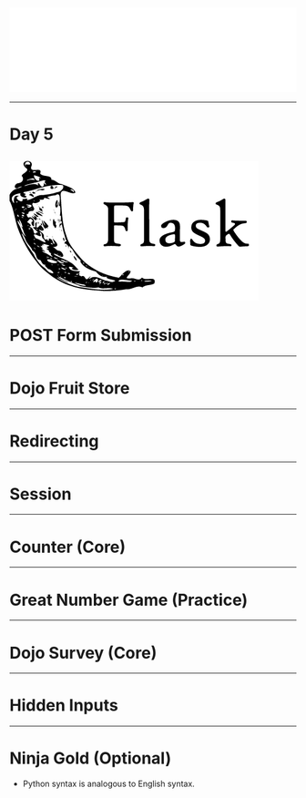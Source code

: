 ![](../../images/coding_dojo_logo_white.png)
<!-- .slide:data-background="#000000" -->
---
# Day 5
<!-- .slide:data-background="#000000" -->
![](../../images/flask-logo.png)   <!-- .element: class="fragment" -->
---
# POST Form Submission
---
# Dojo Fruit Store
---
# Redirecting
---
# Session
---
# Counter (Core)
---
# Great Number Game (Practice)
---
# Dojo Survey (Core)
---
# Hidden Inputs
---
# Ninja Gold (Optional)
- Python syntax is analogous to English syntax.   <!-- .element: class="fragment" -->